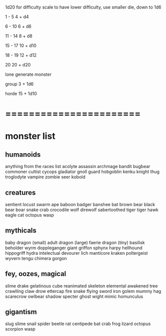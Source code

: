 1d20 for difficulty scale
to have lower difficulty, use smaller die, down to 1d6

1 - 5
    4 + d4
    
6 - 10
    6 + d6
    
11 - 14
    8 + d8

15 - 17
    10 + d10

18 - 19
    12 + d12

20
    20 + d20
    
    
lone
    generate monster
    
group
    3 + 1d6
    
horde
    15 + 1d10


=======================
=======================

# monster list

## humanoids
anything from the races list
acolyte
assassin
archmage
bandit
bugbear
commoner
cultist
cycops
gladiator
gnoll
guard
hobgoblin
kenku
knight
thug
troglodyte
vampire
zombie
seer
kobold

## creatures
sentient locust swarm
ape
baboon
badger
banshee
bat
brown bear
black bear
boar
snake
crab
crocodile
wolf
direwolf
sabertoothed tiger
tiger
hawk
eagle
cat
octopus
wasp

## mythicals
baby dragon (small)
adult dragon (large)
faerie dragon (tiny)
basilisk
beholder
wyrm
doppleganger
giant
griffon
sphynx
harpy
hellhound
hippogriff
hydra
intelectual devourer
lich
manticore
kraken
poltergeist
wyvern
tengu
chimera
gorgon

## fey, oozes, magical
slime
drake
gelatinous cube
reanimated skeleton
elemental
awakened tree
crawlling claw
drow
ettercap
fire snake
flying sword
iron golem
mummy
hag
scarecrow
owlbear
shadow
specter
ghost
wight
mimic
homunculus

## gigantism
slug
slime
snail
spider
beetle
rat
centipede
bat
crab
frog
lizard
octopus
scorpion
wasp
